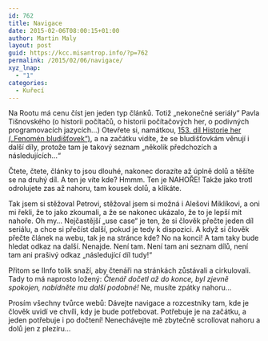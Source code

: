 ```yaml
---
id: 762
title: Navigace
date: 2015-02-06T08:00:15+01:00
author: Martin Maly
layout: post
guid: https://kcc.misantrop.info/?p=762
permalink: /2015/02/06/navigace/
xyz_lnap:
  - "1"
categories:
  - Kuřecí
---
```

Na Rootu má cenu číst jen jeden typ článků. Totiž &#8222;nekonečné seriály&#8220; Pavla Tišnovského (o historii počítačů, o historii počítačových her, o podivných programovacích jazycích&#8230;) Otevřete si, namátkou, [153. díl Historie her (&#8222;Fenomén bludišťovek&#8220;)](https://www.root.cz/clanky/historie-vyvoje-pocitacovych-her-153-cast-fenomen-bludistovek), a na začátku vidíte, že se bludišťovkám věnují i další díly, protože tam je takový seznam &#8222;několik předchozích a následujících&#8230;&#8220;

Čtete, čtete, články to jsou dlouhé, nakonec dorazíte až úplně dolů a těšíte se na druhý díl. A ten je víte kde? Hmmm. Ten je NAHOŘE! Takže jako trotl odrolujete zas až nahoru, tam kousek dolů, a klikáte.

Tak jsem si stěžoval Petrovi, stěžoval jsem si možná i Alešovi Miklíkovi, a oni mi řekli, že to jako zkoumali, a že se nakonec ukázalo, že to je lepší mít nahoře. Oh my&#8230; Nejčastější &#8222;use case&#8220; je ten, že si člověk přečte jeden díl seriálu, a chce si přečíst další, pokud je tedy k dispozici. A když si člověk přečte článek na webu, tak je na stránce kde? No na konci! A tam taky bude hledat odkaz na další. Nenajde. Není tam. Není tam ani seznam dílů, není tam ani prašivý odkaz &#8222;následující díl tudy!&#8220;

Přitom se IInfo tolik snaží, aby čtenáři na stránkách zůstávali a cirkulovali. Tady to má naprosto ložený: _Čtenář dočetl až do konce, byl zjevně spokojen, nabídněte mu další podobné!_ Ne, musíte zpátky nahoru&#8230;

Prosím všechny tvůrce webů: Dávejte navigace a rozcestníky tam, kde je člověk uvidí ve chvíli, kdy je bude potřebovat. Potřebuje je na začátku, a jeden potřebuje i po dočtení! Nenechávejte mě zbytečně scrollovat nahoru a dolů jen z plezíru&#8230;